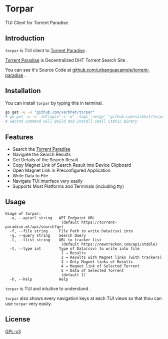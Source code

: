 # Torpar
TUI Client for Torrent Paradise

## Introduction
`torpar` is TUI client to [Torrent Paradise](https://torrent-paradise.ml/) .

[Torrent Paradise](https://torrent-paradise.ml/)  is Decentralized DHT Torrent Search Site . 

You can see it's Source Code at [github.com/urbanguacamole/torrent-paradise](https://github.com/urbanguacamole/torrent-paradise) .

## Installation

You can install `torpar` by typing this in terminal.

```bash
go get -u -v "github.com/varbhat/torpar"
# go get -u -v -ldflags="-s -w" -tags 'netgo' "github.com/varbhat/torpar"
# Second command will Build and Install Small Static Binary 
```

## Features

* Search the [Torrent Paradise](https://torrent-paradise.ml/)
* Navigate the Search Results
* Get Details of the Search Result
* Copy Magnet Link of Search Result into Device Clipboard
* Open Magnet Link in Preconfigured Application 
* Write Data to File
* Navigate TUI interface very easily
* Supports Most Platforms and Terminals (including tty)

## Usage

```
Usage of torpar:
  -a, --apiurl string   API Endpoint URL
                         (default https://torrent-paradise.ml/api/search?q=)
  -f, --file string     File Path to write Data(csv) into
  -q, --query string    Search Query
  -l, --tlist string    URL to tracker list
                         (default https://newtrackon.com/api/stable)
  -t, --type int        Type of Data(csv) to write into file
                         1 → Results
                         2 → Results with Magnet links (with trackers)
                         3 → Only Magnet links of Results
                         4 → Magnet link of Selected Torrent
                         5 → Data of Selected Torrent
                         (default 1)
  -h, --help            Help
```

`torpar` is TUI and intuitive to understand . 

`torpar` also shows every navigation keys at each TUI views so that thou can use `torpar` very easily.

## License
[GPL-v3](https://github.com/varbhat/torpar/blob/main/LICENSE)

